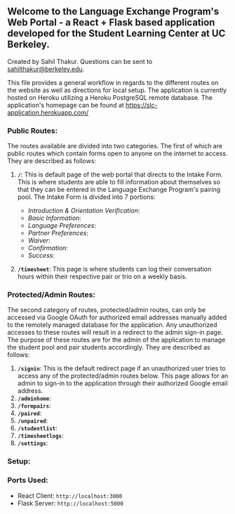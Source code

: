 ## Welcome to the Language Exchange Program's Web Portal - a React + Flask based application developed for the Student Learning Center at UC Berkeley.
Created by Sahil Thakur. Questions can be sent to sahilthakur@berkeley.edu.

This file provides a general workflow in regards to the different routes on the website as well as directions for local setup. 
The application is currently hosted on Heroku utilizing a Heroku PostgreSQL remote database. The application's homepage can be found at https://slc-application.herokuapp.com/
### Public Routes:
The routes available are divided into two categories. The first of which are public routes which contain forms open to anyone on the internet to access. They are described as follows:

1.  **`/`**: This is default page of the web portal that directs to the Intake Form. This is where students are able to fill information about themselves so that they can be entered in the Language Exchange Program's pairing pool. The Intake Form is divided into 7 portions: 

    - *Introduction & Orientation Verification*:
    - *Basic Information*:
    - *Language Preferences*:
    - *Partner Preferences*:
    - *Waiver*:
    - *Confirmation*:
    - *Success*:

2.   **`/timesheet`**: This page is where students can log their conversation hours within their respective pair or trio on a weekly basis.

### Protected/Admin Routes:
The second category of routes, protected/admin routes, can only be accessed via Google OAuth for authorized email addresses manually added to the remotely managed database for the application. Any unauthorized accesses to these routes will result in a redirect to the admin sign-in page. The purpose of these routes are for the admin of the application to manage the student pool and pair students accordingly. They are described as follows:  

1.  **`/signin`**: This is the default redirect page if an unauthorized user tries to access any of the protected/admin routes below. This page allows for an admin to sign-in to the application through their authorized Google email address.
2.  **`/adminhome`**:
3.  **`/formpairs`**: 
4.  **`/paired`**:
5.  **`/unpaired`**:
6.  **`/studentlist`**:
7.  **`/timesheetlogs`**:
8.  **`/settings`**:

### Setup:

### Ports Used:
- React Client: `http://localhost:3000`
- Flask Server: `http://localhost:5000`
  
